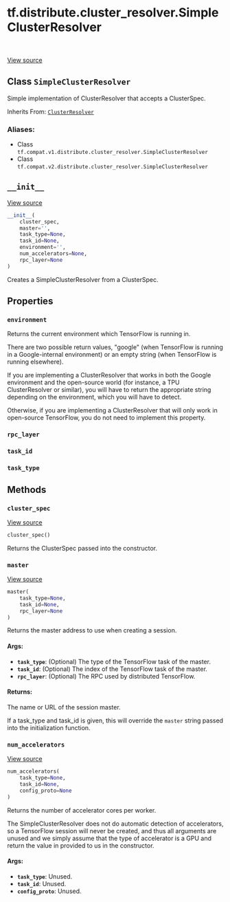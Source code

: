 <div itemscope itemtype="http://developers.google.com/ReferenceObject">
<meta itemprop="name" content="tf.distribute.cluster_resolver.SimpleClusterResolver" />
<meta itemprop="path" content="Stable" />
<meta itemprop="property" content="environment"/>
<meta itemprop="property" content="rpc_layer"/>
<meta itemprop="property" content="task_id"/>
<meta itemprop="property" content="task_type"/>
<meta itemprop="property" content="__init__"/>
<meta itemprop="property" content="cluster_spec"/>
<meta itemprop="property" content="master"/>
<meta itemprop="property" content="num_accelerators"/>
</div>

# tf.distribute.cluster_resolver.SimpleClusterResolver

<!-- Insert buttons -->

<table class="tfo-notebook-buttons tfo-api" align="left">
</table>

<a target="_blank" href="/code/stable/tensorflow/python/distribute/cluster_resolver/cluster_resolver.py">View source</a>



## Class `SimpleClusterResolver`

<!-- Start diff -->
Simple implementation of ClusterResolver that accepts a ClusterSpec.

Inherits From: [`ClusterResolver`](../../../tf/distribute/cluster_resolver/ClusterResolver.md)

### Aliases:

* Class `tf.compat.v1.distribute.cluster_resolver.SimpleClusterResolver`
* Class `tf.compat.v2.distribute.cluster_resolver.SimpleClusterResolver`


<!-- Placeholder for "Used in" -->


<h2 id="__init__"><code>__init__</code></h2>

<a target="_blank" href="/code/stable/tensorflow/python/distribute/cluster_resolver/cluster_resolver.py">View source</a>

``` python
__init__(
    cluster_spec,
    master='',
    task_type=None,
    task_id=None,
    environment='',
    num_accelerators=None,
    rpc_layer=None
)
```

Creates a SimpleClusterResolver from a ClusterSpec.




## Properties

<h3 id="environment"><code>environment</code></h3>

Returns the current environment which TensorFlow is running in.

There are two possible return values, "google" (when TensorFlow is running
in a Google-internal environment) or an empty string (when TensorFlow is
running elsewhere).

If you are implementing a ClusterResolver that works in both the Google
environment and the open-source world (for instance, a TPU ClusterResolver
or similar), you will have to return the appropriate string depending on the
environment, which you will have to detect.

Otherwise, if you are implementing a ClusterResolver that will only work
in open-source TensorFlow, you do not need to implement this property.

<h3 id="rpc_layer"><code>rpc_layer</code></h3>




<h3 id="task_id"><code>task_id</code></h3>




<h3 id="task_type"><code>task_type</code></h3>






## Methods

<h3 id="cluster_spec"><code>cluster_spec</code></h3>

<a target="_blank" href="/code/stable/tensorflow/python/distribute/cluster_resolver/cluster_resolver.py">View source</a>

``` python
cluster_spec()
```

Returns the ClusterSpec passed into the constructor.


<h3 id="master"><code>master</code></h3>

<a target="_blank" href="/code/stable/tensorflow/python/distribute/cluster_resolver/cluster_resolver.py">View source</a>

``` python
master(
    task_type=None,
    task_id=None,
    rpc_layer=None
)
```

Returns the master address to use when creating a session.


#### Args:


* <b>`task_type`</b>: (Optional) The type of the TensorFlow task of the master.
* <b>`task_id`</b>: (Optional) The index of the TensorFlow task of the master.
* <b>`rpc_layer`</b>: (Optional) The RPC used by distributed TensorFlow.


#### Returns:

The name or URL of the session master.


If a task_type and task_id is given, this will override the `master`
string passed into the initialization function.

<h3 id="num_accelerators"><code>num_accelerators</code></h3>

<a target="_blank" href="/code/stable/tensorflow/python/distribute/cluster_resolver/cluster_resolver.py">View source</a>

``` python
num_accelerators(
    task_type=None,
    task_id=None,
    config_proto=None
)
```

Returns the number of accelerator cores per worker.

The SimpleClusterResolver does not do automatic detection of accelerators,
so a TensorFlow session will never be created, and thus all arguments are
unused and we simply assume that the type of accelerator is a GPU and return
the value in provided to us in the constructor.

#### Args:


* <b>`task_type`</b>: Unused.
* <b>`task_id`</b>: Unused.
* <b>`config_proto`</b>: Unused.



